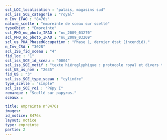 ```yaml
---
scl_LOC_localisation : "palais, magasins sud"
scl_iss_SCE_categorie : "royal"
n_Inv_IFAO : "8476s"
nature_scelle : "empreinte de sceau sur scellé"
typeObjet : "Empreinte"
scl_PHO_no_photo_IFAO : "nu_2009_03270"
scl_PHO_no_photo_IFAO : "nu_2009_03269"
scl_us_PHA_PhasedOccupation : "Phase 1, dernier état (incendié)."
n_Inv_CSA : "3028"
scl_ISS_fid_sceau : "4"
fid_loc : "1"
scl_iss_SCE_id_sceau : "0004"
scl_iss_SCE_motif : "texte hiéroglyphique : protocole royal et divers titres de scribe dans la mrt de Pépy"
scl_US_us_nom : "2635"
fid_US : "3"
scl_iss_SCE_type_sceau : "cylindre"
type_scelle : "simple"
scl_iss_SCE_roi : "Pépy I"
remarque : "Scellé sur papyrus."
sceaux :

title: empreinte n°8476s
images: 
id_notice: 8476s
layout: notice
type: empreinte
partie: 2
---
```

